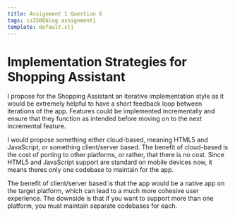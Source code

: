 ```yaml
---
title: Assignment 1 Question 6
tags: is3500blog assignment1
template: default.clj
---
```


# Implementation Strategies for Shopping Assistant

I propose for the Shopping Assistant an iterative implementation
style as it would be extremely helpful to have a short feedback
loop between iterations of the app. Features could be implemented
incrementally and ensure that they function as intended before
moving on to the next incremental feature.

I would propose something either cloud-based, meaning HTML5 and
JavaScript, or something client/server based. The benefit of
cloud-based is the cost of porting to other platforms, or rather,
that there is no cost. Since HTML5 and JavaScript support are
standard on mobile devices now, it means theres only one codebase
to maintain for the app.

The benefit of client/server based is that the app would be a
native app on the target platform, which can lead to a much more
cohesive user experience. The downside is that if you want to
support more than one platform, you must maintain separate codebases
for each.
